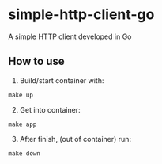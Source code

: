 # simple-http-client-go

A simple HTTP client developed in Go

## How to use

1. Build/start container with:
```
make up
```

2. Get into container:
```
make app
```

3. After finish, (out of container) run:
```
make down
```
